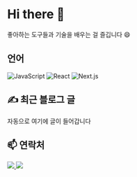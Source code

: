 # Hi there 👋

좋아하는 도구들과 기술을 배우는 걸 즐깁니다 😄

## 언어

<p>
  <img alt="JavaScript" src="https://img.shields.io/badge/JavaScript-F7DF1E?style=flat-square&logo=JavaScript&logoColor=white"/> 
  <img alt="React" src="https://img.shields.io/badge/React-61DAFB?style=flat-square&logo=React&logoColor=white"/>
  <img alt="Next.js" src="https://img.shields.io/badge/Next.js-black?style=flat-square&logo=Next.js&logoColor=white"/>
</p>

## ✍ 최근 블로그 글

<!-- BLOG-START -->

자동으로 여기에 글이 들어갑니다

<!-- BLOG-END -->

## 📫 연락처

<p align="left">
  <a href="https://jiminha.tistory.com" target="_blank">
    <img src="https://img.shields.io/badge/Blog-000000?style=flat-square&logo=tistory&logoColor=white"/>
  </a>
  <a href="mailto:tracygkwlals@gmail.com">
    <img src="https://img.shields.io/badge/Email-EA4335?style=flat-square&logo=gmail&logoColor=white"/>
  </a>
</p>
